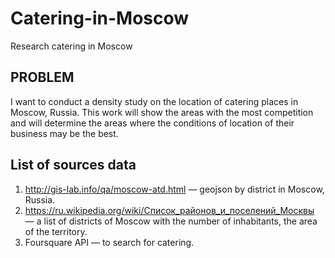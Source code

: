 # Catering-in-Moscow
Research catering in Moscow

## PROBLEM  
I want to conduct a density study on the location of catering places in Moscow, Russia. This work will show the areas with the most competition and will determine the areas where the conditions of location of their business may be the best.

## List of sources data
1. http://gis-lab.info/qa/moscow-atd.html — geojson by district in Moscow, Russia.
2. https://ru.wikipedia.org/wiki/Список_районов_и_поселений_Москвы — a list of districts of Moscow with the number of inhabitants, the area of the territory.
3. Foursquare API — to search for catering.
